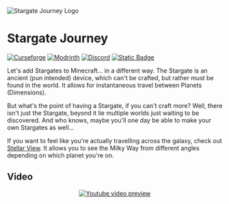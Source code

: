 <img alt="Stargate Journey Logo" src="https://povstalec.github.io/StargateJourney/assets/img/logo.png" />

# Stargate Journey
<a href="https://www.curseforge.com/minecraft/mc-mods/sgjourney" target="_blank"><img src="https://img.shields.io/curseforge/dt/689083?style=for-the-badge&logo=curseforge&color=626e7b&label=Curseforge" alt="Curseforge"></a>
<a href="https://modrinth.com/mod/sgjourney" target="_blank"><img src="https://img.shields.io/modrinth/dt/sgjourney?style=for-the-badge&logo=modrinth&color=626e7b&label=Modrinth" alt="Modrinth"></a>
<a href="https://discord.gg/VDSqzdBqRd" target="_blank"><img src="https://img.shields.io/badge/Join_our_Discord_server-grey?style=for-the-badge&logo=discord" alt="Discord"></a>
<a href="https://povstalec.github.io/StargateJourney/"><img alt="Static Badge" src="https://img.shields.io/badge/-grey?style=for-the-badge&logo=jekyll&logoColor=white&label=wiki%20%26%20documentation" /></a>

Let's add Stargates to Minecraft... in a different way. 
The Stargate is an ancient (pun intended) device, which can't be crafted, but rather must be found in the world. 
It allows for instantaneous travel between Planets (Dimensions). 

But what's the point of having a Stargate, if you can't craft more? 
Well, there isn't just the Stargate, beyond it lie multiple worlds just waiting to be discovered. 
And who knows, maybe you'll one day be able to make your own Stargates as well...

If you want to feel like you're actually travelling across the galaxy, check out [Stellar View](https://github.com/Povstalec/StellarView). It allows you to see the Milky Way from different angles depending on which planet you're on.

## Video
<p align="center">
    <a href="https://youtu.be/ci1Q47NKSCM" target="_blank">
        <img alt="Youtube video preview" src="https://img.youtube.com/vi/ci1Q47NKSCM/0.jpg" />
    </a>
</p>
